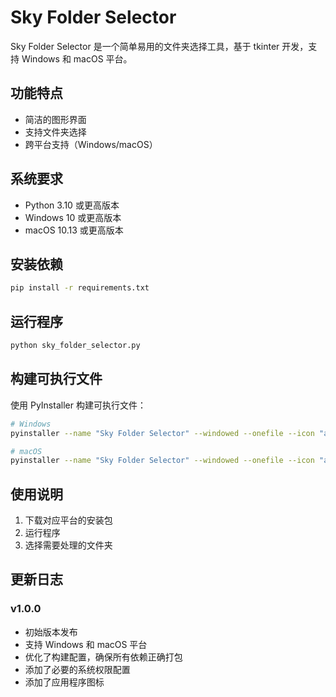 # Sky Folder Selector

Sky Folder Selector 是一个简单易用的文件夹选择工具，基于 tkinter 开发，支持 Windows 和 macOS 平台。

## 功能特点

- 简洁的图形界面
- 支持文件夹选择
- 跨平台支持（Windows/macOS）

## 系统要求

- Python 3.10 或更高版本
- Windows 10 或更高版本
- macOS 10.13 或更高版本

## 安装依赖

```bash
pip install -r requirements.txt
```

## 运行程序

```bash
python sky_folder_selector.py
```

## 构建可执行文件

使用 PyInstaller 构建可执行文件：

```bash
# Windows
pyinstaller --name "Sky Folder Selector" --windowed --onefile --icon "assets/icons/icon.ico" sky_folder_selector.py

# macOS
pyinstaller --name "Sky Folder Selector" --windowed --onefile --icon "assets/icons/icon.icns" sky_folder_selector.py
```

## 使用说明

1. 下载对应平台的安装包
2. 运行程序
3. 选择需要处理的文件夹

## 更新日志

### v1.0.0
- 初始版本发布
- 支持 Windows 和 macOS 平台
- 优化了构建配置，确保所有依赖正确打包
- 添加了必要的系统权限配置
- 添加了应用程序图标
